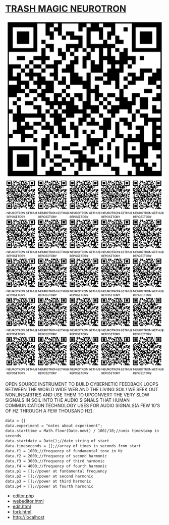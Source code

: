 
# [TRASH MAGIC NEUROTRON](https://github.com/LafeLabs/NEUROTRON)

[![](images/qrcode.png)](images/qrcode.png)
[![](images/qrcode-page.png)](images/qrcode-page.png)


OPEN SOURCE INSTRUMENT TO BUILD CYBERNETIC FEEDBACK LOOPS BETWEEN THE WORLD WIDE WEB AND THE LIVING SOIL!  WE SEEK OUT NONLINEARITIES AND USE THEM TO UPCONVERT THE VERY SLOW SIGNALS IN SOIL INTO THE AUDIO SIGNALS THAT HUMAN COMMUNICATION TECHNOLOGY USES FOR AUDIO SIGNALS(A FEW 10'S OF HZ THROUGH A FEW THOUSAND HZ).

```
data = {}
data.experiment = "notes about experiment";
data.starttime = Math.floor(Date.now() / 100)/10;//unix timestamp in seconds
data.startdate = Date();//date string of start 
data.timeseconds = [];//array of times in seconds from start
data.f1 = 1000;//frequency of fundamental tone in Hz
data.f2 = 2000;//frequency of second harmonic
data.f3 = 3000;//frequency of third harmonic
data.f4 = 4000;//frequency of fourth harmonic
data.p1 = [];//power at fundamental frequency
data.p2 = [];//power at second harmonic 
data.p3 = [];//power at third harmonic 
data.p4 = [];//power at fourth harmonic 
```

 - [editor.php](editor.php)
 - [webeditor.html](webeditor.html)
 - [edit.html](edit.html)
 - [fork.html](fork.html)
 - [http://localhost](http://localhost)